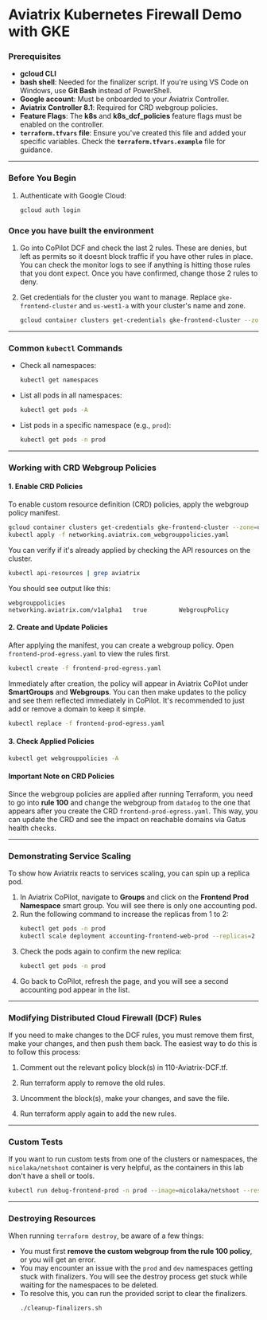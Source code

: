 
# Aviatrix Kubernetes Firewall Demo with GKE

### Prerequisites

  * **gcloud CLI**
  * **bash shell**: Needed for the finalizer script. If you're using VS Code on Windows, use **Git Bash** instead of PowerShell.
  * **Google account**: Must be onboarded to your Aviatrix Controller.
  * **Aviatrix Controller 8.1**: Required for CRD webgroup policies.
  * **Feature Flags**: The **k8s** and **k8s\_dcf\_policies** feature flags must be enabled on the controller.
  * **`terraform.tfvars` file**: Ensure you've created this file and added your specific variables. Check the **`terraform.tfvars.example`** file for guidance.

-----

### Before You Begin

1.  Authenticate with Google Cloud:
    ```bash
    gcloud auth login
    ```

### Once you have built the environment

1. Go into CoPilot DCF and check the last 2 rules. These are denies, but left as permits so it doesnt block traffic if you have other rules in place. You can check the monitor logs to see if anything is hitting those rules that you dont expect. Once you have confirmed, change those 2 rules to deny.

2.  Get credentials for the cluster you want to manage. Replace `gke-frontend-cluster` and `us-west1-a` with your cluster's name and zone.
    ```bash
    gcloud container clusters get-credentials gke-frontend-cluster --zone=us-west1-a
    ```

-----

### Common `kubectl` Commands

  * Check all namespaces:
    ```bash
    kubectl get namespaces
    ```
  * List all pods in all namespaces:
    ```bash
    kubectl get pods -A
    ```
  * List pods in a specific namespace (e.g., `prod`):
    ```bash
    kubectl get pods -n prod
    ```

-----

### Working with CRD Webgroup Policies

#### 1\. Enable CRD Policies

To enable custom resource definition (CRD) policies, apply the webgroup policy manifest.

```bash
gcloud container clusters get-credentials gke-frontend-cluster --zone=us-west1-a
kubectl apply -f networking.aviatrix.com_webgrouppolicies.yaml
```

You can verify if it's already applied by checking the API resources on the cluster.

```bash
kubectl api-resources | grep aviatrix
```

You should see output like this:

```
webgrouppolicies                                        networking.aviatrix.com/v1alpha1   true         WebgroupPolicy
```

#### 2\. Create and Update Policies

After applying the manifest, you can create a webgroup policy. Open `frontend-prod-egress.yaml` to view the rules first.

```bash
kubectl create -f frontend-prod-egress.yaml
```

Immediately after creation, the policy will appear in Aviatrix CoPilot under **SmartGroups** and **Webgroups**. You can then make updates to the policy and see them reflected immediately in CoPilot. It's recommended to just add or remove a domain to keep it simple.

```bash
kubectl replace -f frontend-prod-egress.yaml
```

#### 3\. Check Applied Policies

```bash
kubectl get webgrouppolicies -A
```

#### Important Note on CRD Policies

Since the webgroup policies are applied after running Terraform, you need to go into **rule 100** and change the webgroup from `datadog` to the one that appears after you create the CRD `frontend-prod-egress.yaml`. This way, you can update the CRD and see the impact on reachable domains via Gatus health checks.

-----

### Demonstrating Service Scaling

To show how Aviatrix reacts to services scaling, you can spin up a replica pod.

1.  In Aviatrix CoPilot, navigate to **Groups** and click on the **Frontend Prod Namespace** smart group. You will see there is only one accounting pod.
2.  Run the following command to increase the replicas from 1 to 2:
    ```bash
    kubectl get pods -n prod
    kubectl scale deployment accounting-frontend-web-prod --replicas=2 -n prod
    ```
3.  Check the pods again to confirm the new replica:
    ```bash
    kubectl get pods -n prod
    ```
4.  Go back to CoPilot, refresh the page, and you will see a second accounting pod appear in the list.

-----

### Modifying Distributed Cloud Firewall (DCF) Rules

If you need to make changes to the DCF rules, you must remove them first, make your changes, and then push them back.
The easiest way to do this is to follow this process:

1. Comment out the relevant policy block(s) in 110-Aviatrix-DCF.tf.

2. Run terraform apply to remove the old rules.

3. Uncomment the block(s), make your changes, and save the file.

4. Run terraform apply again to add the new rules.

-----

### Custom Tests

If you want to run custom tests from one of the clusters or namespaces, the `nicolaka/netshoot` container is very helpful, as the containers in this lab don't have a shell or tools.

```bash
kubectl run debug-frontend-prod -n prod --image=nicolaka/netshoot --restart=Never -it -- bash
```

-----

### Destroying Resources

When running `terraform destroy`, be aware of a few things:

  * You must first **remove the custom webgroup from the rule 100 policy**, or you will get an error.
  * You may encounter an issue with the `prod` and `dev` namespaces getting stuck with finalizers. You will see the destroy process get stuck while waiting for the namespaces to be deleted.
  * To resolve this, you can run the provided script to clear the finalizers.
    ```bash
    ./cleanup-finalizers.sh
    ```